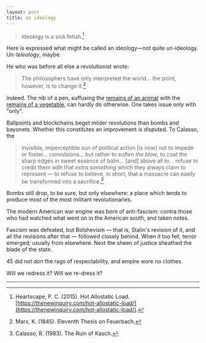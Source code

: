 ```yaml
---
layout: post
title: an ideology
---
```


> Ideology is a sick fetish.[^1]

Here is expressed what might be called an ideology&mdash;not quite un-ideology. Un-*teleology*, maybe.

He who was before all else a revolutionist wrote:

> The philosophers have only interpreted the world... the point, however, is to change it.[^2]

Indeed. The nib of a pen, suffusing the [remains of an animal](https://en.wikipedia.org/wiki/Parchment) with the [remains of a vegetable](https://en.wikipedia.org/wiki/Iron_gall_ink), can hardly do otherwise. One takes issue only with "only".

Ballpoints and blockchains beget milder revolutions than bombs and bayonets. Whether this constitutes an improvement is disputed. To Calasso, the

> invisible, imperceptible sun of political action [is now] not to impede or foster... convulsions... but rather to *soften the blow*, to coat the sharp edges in sweet essence of balm... [and] above all to... refuse to credit them with that *extra something* which they always claim to represent &mdash; to refuse to believe, in short, that a massacre can easily be transformed into a sacrifice.[^3]

Bombs still drop, to be sure, but only elsewhere: a place which tends to produce most of the most militant revolutionaries.

The modern American war engine was born of anti-fascism: contra those who had watched what went on in the American south, and taken notes.

Fascism was defeated, but Bolshevism &mdash; that is, Stalin's revision of it, and all the revisions after that &mdash; followed closely behind. When it too fell, terror emerged; usually from elsewhere. Next the sheen of justice sheathed the blade of the state.

45 did not don the rags of respectability, and empire wore no clothes.

Will we redress it? Will we re-dress it?

---

[^1]: Heartscape, P. C. (2015). Hot Allostatic Load. [https://thenewinquiry.com/hot-allostatic-load/](https://thenewinquiry.com/hot-allostatic-load/).

[^2]: Marx, K. (1845). Eleventh Thesis on Feuerbach.

[^3]: Calasso, R. (1983). The Ruin of Kasch.
